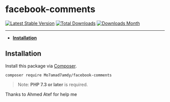 # facebook-comments

[![Latest Stable Version](https://img.shields.io/packagist/v/Mo7amad7amdy/facebook-comments.svg)](https://packagist.org/packages/Mo7amad7amdy/facebook-comments) [![Total Downloads](https://img.shields.io/packagist/dt/Mo7amad7amdy/facebook-comments.svg)](https://packagist.org/packages/Mo7amad7amdy/facebook-comments) [![Downloads Month](https://img.shields.io/packagist/dm/Mo7amad7amdy/facebook-comments.svg)](https://packagist.org/packages/Mo7amad7amdy/facebook-comments)


---

 - **[Installation](#installation)**

## Installation

Install this package via [Composer](https://getcomposer.org/).

```
composer require Mo7amad7amdy/facebook-comments
```

> Note: **PHP 7.3 or later** is required.

Thanks to Ahmed Atef for help me
